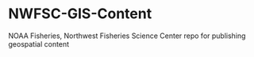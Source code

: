 # NWFSC-GIS-Content
NOAA Fisheries, Northwest Fisheries Science Center repo for publishing geospatial content
